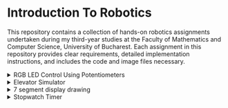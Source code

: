 # Introduction To Robotics
This repository contains a collection of hands-on robotics assignments undertaken during my third-year studies at the Faculty of Mathematics and Computer Science, University of Bucharest. Each assignment in this repository provides clear requirements, detailed implementation instructions, and includes the code and image files necessary.

<details>
<summary>RGB LED Control Using Potentiometers</summary>
<br>
The first assignment focuses on learning how to control the colors of an RGB LED light using potentiometers. Think of an RGB LED as a tiny, controllable traffic light, where you can make it show any color you want. Potentiometers are like knobs that let you adjust the amount of red, green, and blue light the LED gives off. By turning these knobs, you can create different colors, and even mix them to create unique ones.

The components used are:
* Microcontroller (Arduino UNO)
* Breadboard
* RGB Led (at least 1)
* Potentiometers (at least 3)
* Resistors & jumper wires (as needed)

<p align="center">
  <img src="rgb_led/circuit.jpeg" alt="Circuit" width="500">
</p>

Here's how it works:

* You have three potentiometers that you can twist. Each one represents a color channel: Red, Green, and Blue.
* When you turn the red potentiometer, it changes the intensity or brightness of the red light in the LED. Turning it more makes the red color stronger.
* Similarly, turning the green potentiometer changes the intensity of the green light, and turning the blue potentiometer changes the intensity of the blue light.
* By adjusting the three potentiometers together, you can create different colors. For example, if you turn up the red and green potentiometers while keeping the blue one low, you get a yellowish color. If you turn up only the blue potentiometer, you get a blue color.
  * [Watch the video](https://www.youtube.com/shorts/Y7U4Y1t5gCs) to see this functionality in action.
* The code in your Arduino takes the readings from the potentiometers and uses them to control the LED's colors, so it's like having a set of color knobs for your light. This way, you can experiment and create various colors by blending different amounts of red, green, and blue.

```cpp
/* This code is designed to independently manage the Red, Green, and Blue channels
of an RGB LED by utilizing separate potentiometers for each channel.*/

const int redPin = 11;   //red LED control pin
const int greenPin = 10; //green LED control pin
const int bluePin = 9;   //blue LED control pin

const int redInputPin = A0;    //analog pin for the red input (e.g., potentiometer)
const int greenInputPin = A1;  //analog pin for the green input (e.g., potentiometer)
const int blueInputPin = A2;   //analog pin for the blue input (e.g., potentiometer)

void setup() {
  pinMode(redPin, OUTPUT);
  pinMode(greenPin, OUTPUT);
  pinMode(bluePin, OUTPUT);
}

void loop() {
  //read the values from the potentiometers
  int redValue = analogRead(redInputPin);
  int greenValue = analogRead(greenInputPin);
  int blueValue = analogRead(blueInputPin);

  //map the potentiometer values to the range 0-255 for PWM
  int redBrightness = map(redValue, 0, 1023, 0, 255);
  int greenBrightness = map(greenValue, 0, 1023, 0, 255);
  int blueBrightness = map(blueValue, 0, 1023, 0, 255);

  //update the RGB LED with the new brightness values
  analogWrite(redPin, redBrightness);
  analogWrite(greenPin, greenBrightness);
  analogWrite(bluePin, blueBrightness);
}
```
</details>

<details>
<summary>Elevator Simulator</summary>
<br>
This assignment is about designing a control system that simulates a 3-floor elevator using the Arduino platform. 
The components used are:
* Microcontroller (Arduino UNO) & Breadboard
* 3 LEDs (for floor indicators)
  * each of the three LEDs symbolises one of the three floors, the LED aligned with the current floor should illuminate
* 1 LED (for operational state)
  * this LED indicates the elevator's status, blinking when the elevator is in motion and remain turned on when it's not moving.
* 3 Push Buttons (for call buttons)
  * they act as call buttons for the three different floors. Upon pressing any of these buttons, the elevator should mimic the process of moving toward the selected floor, which occurs after a brief delay of around 2-3 seconds. 
* 1 Buzzer
  * when the elevator reaches the requested floor, the buzzer emits a short sound similar to a "cling!"
  * when the elevator doors close and it starts moving
* Resistors (220-330 Ohms for LEDs) & Jumper Wires

<p align="center">
  <img src="elevator_simulator/elevator_circuit.jpeg" alt="Circuit" width="500">
</p>

The code continuously checks the status of the call buttons, and when a button is pressed, it initiates elevator movement to the desired floor. The elevator doors open and close with corresponding buzzer sounds. During the elevator's movement, the operational LED blinks to indicate motion, and the buzzer emits a sound similar to an elevator that is in motion. Floor indicator LEDs show the current floor by lighting up. 

[Watch the video](https://www.youtube.com/shorts/97vl4IrVoe4) to see this project in action.

```cpp
const int floorLeds[] = {2, 3, 4};  //digital pins for floor indicator LEDs
const int operationalLed = 5;       //digital pin for the operational state LED
const int buzzerPin = 6;            //digital pin for the buzzer
const int buttonPins[] = {7, 8, 9}; //digital pins for call buttons

int currentFloor = 1; //current floor of the elevator
const int delayTime = 1000;

bool isMovingToFloor = false;
int targetFloor = -1;

int buzzTone = 1000;
const int soundDuration = 500;

const int debounceDelay = 100;
unsigned long lastDebounceTime[] = {0, 0, 0};
bool buttonState[] = {false, false, false};
bool lastButtonState[] = {false, false, false};

byte ledState = HIGH; //could be bool
unsigned long previousMillis = 0;
const long interval = 500; //interval at which to blink (milliseconds)

void setup() {
  for(int i=0; i<3; i++) {
    pinMode(floorLeds[i], OUTPUT);
    pinMode(buttonPins[i], INPUT_PULLUP);
  }

  digitalWrite(floorLeds[0], HIGH); 
  digitalWrite(floorLeds[1], LOW);
  digitalWrite(floorLeds[2], LOW);

  pinMode(operationalLed, OUTPUT);
  digitalWrite(operationalLed, HIGH);

  pinMode(buzzerPin, OUTPUT);
}

void loop() {
  for(int i=0; i<3; i++) {
    int reading = digitalRead(buttonPins[i]);

    if(reading != lastButtonState[i]) {
      lastDebounceTime[i] = millis();
    }

    if((millis() - lastDebounceTime[i]) > debounceDelay) {
      if(reading != buttonState[i]) {
        buttonState[i] = reading;
        if(buttonState[i] == LOW) {
          handleButtonPress(i + 1);
        }
      }
    }

    lastButtonState[i] = reading;
  }
}

void handleButtonPress(int desiredFloor) {
  if(desiredFloor == currentFloor || (isMovingToFloor && desiredFloor == targetFloor)) {
    //elevator is already on the desired floor or it's already moving to that floor
    return;
  }

  if(!isMovingToFloor) {
    //if the elevator is not already moving, initiate the movement
    targetFloor = desiredFloor;
    isMovingToFloor = true; //elevator has started moving
    
    doorsSound();
    delay(delayTime); //doors closing
    
    moveElevator(targetFloor);
    doorsSound(); //doors opening
    digitalWrite(operationalLed, HIGH);

    isMovingToFloor = false; //elevator has stopped moving
  }
}

void moveElevator(int floor) {
  unsigned long lastFloorTime = 0;
  const unsigned long floorChangeInterval = 2000; //2 seconds between floors

  //simulate elevator movement to the target floor
  if (floor > currentFloor) {
    for (int i = currentFloor; i < floor; i++) {
      currentFloor = i + 1;
      lastFloorTime = millis();
      while (millis() - lastFloorTime < floorChangeInterval) {
        elevatorMovingSound();
        blinkOperationalLED();
      }
      updateFloorIndicators();
      
    }
  }else if(floor < currentFloor) {
    for(int i = currentFloor; i > floor; i--) {
      currentFloor = i - 1;
      lastFloorTime = millis();
      while (millis() - lastFloorTime < floorChangeInterval) {
        elevatorMovingSound();
        blinkOperationalLED();
      }
      updateFloorIndicators();
    }
  }

  // Simulate elevator doors
  doorsSound();
  delay(delayTime); //pause
}


void updateFloorIndicators() {
  for (int i=0; i<3; i++) {
    digitalWrite(floorLeds[i], i + 1 == currentFloor ? HIGH : LOW);
  }
}

void doorsSound() {
  tone(buzzerPin, 440, soundDuration); //sound for elevator doors opening/closing
}

void elevatorMovingSound() {
  tone(buzzerPin, 1000); //sound the buzzer at 1000 Hz while moving
}

void blinkOperationalLED() {
  unsigned long currentMillis = millis();
  if (currentMillis - previousMillis >= interval) {
    //save the last time the LED state was toggled
    previousMillis = currentMillis;

    //toggle the LED state (HIGH to LOW, or LOW to HIGH)
    if (ledState == HIGH) {
      ledState = LOW;
    } else {
      ledState = HIGH;
    }

    digitalWrite(operationalLed, ledState);  // Apply the new LED state
  }
}
```
</details>

<details>
<summary>7 segment display drawing</summary>
<br>
This project uses a joystick and a button to control a 7 segment display. The joystick allows you to move a segment around the display, like drawing with a virtual pen. You can't move through "walls," so it jumps to neighboring spots. The button lets you turn the segment on or off with a quick press. If you hold the button down for a while, it clears the display and puts the segment back at the starting point.

<p align="center">
  <img src="seven_digit_display/circuit.jpeg" alt="Circuit" width="500">
</p>

Components used:
* Microcontroller (Arduino UNO) & Breadboard
* 1 7-Segment Display
* 1 Joystick
* Resistors (220-330 Ohms for LEDs) & Jumper Wires

Movement table:

| Current segment  |  UP  | DOWN | LEFT | RIGHT |
| ---------------- | ---- | ---- | ---- | ----- |
|        a         | N/A  |   g  |  f   |   b   |
|        b         |  a   |   g  |  f   |  N/A  |
|        c         |  g   |   d  |  e   |  dp   |
|        d         |  g   | N/A  |  e   |   c   |
|        e         |  g   |   d  | N/A  |   c   |
|        f         |  a   |   g  | N/A  |   b   |
|        g         |  a   |   d  | N/A  |  N/A  |
|       dp         | N/A  | N/A  |  c   |  N/A  |

The following code begins by declaring pin connections for the joystick (analog inputs for X and Y axes and a digital input for the switch) and the 7-segment display (an array of pins for segments and a pin for the decimal point). The code initializes the display and continuously reads the joystick input, allowing you to move a selected segment's position on the display based on the joystick's X and Y values. It also handles button presses: short presses toggle the state of the current segment (ON or OFF), and long presses reset the entire display. The code supports both common anode and common cathode displays.

[Watch the video](https://www.youtube.com/shorts/4OSbZHWYBVo) to see this project in action.

```cpp
// Declare all the joystick pins
const int pinSW = 2; // Digital pin connected to switch output
const int pinX = A0; // A0 - Analog pin connected to X output
const int pinY = A1; // A1 - Analog pin connected to Y output

// Declare all the segments pins
const int pinA = 12;
const int pinB = 10;
const int pinC = 9;
const int pinD = 8;
const int pinE = 7;
const int pinF = 6;
const int pinG = 5;
const int pinDP = 4;

const int segSize = 8;
int index = 7; // Start at the decimal point position

bool commonAnode = false;
const int noOfDigits = 10;
byte state = HIGH;
byte dpState = LOW;
byte swState = LOW;
byte lastSwState = LOW;
int xValue = 0;
int yValue = 0;

bool joyMoved = false;
int digit = 0;

int segments[segSize] = {
  pinA, pinB, pinC, pinD, pinE, pinF, pinG, pinDP
};

unsigned long lastButtonPressTime = 0;
unsigned long longPressDelay = 1000;

void setup() {
  // Initialize pins
  for (int i = 0; i < segSize; i++) {
    pinMode(segments[i], OUTPUT);
  }

  pinMode(pinSW, INPUT_PULLUP);

  if (commonAnode == true) {
    state = !state;
  }
}

void loop() {
  // Read joystick values
  xValue = analogRead(pinX);
  yValue = analogRead(pinY);

  // Handle joystick movement
  handleJoystickMovement();

  // Handle button press
  handleButtonPress();

  // Update display based on the current position and segment states
  updateDisplay();
}


void handleJoystickMovement() {
  int xThreshold = 350;
  int yThreshold = 650;

  // Read joystick values and apply threshold to reduce noise
  int xChange = analogRead(pinX) - 512; 
  int yChange = analogRead(pinY) - 512; 

   // Switch based on the current position
  switch (index) {
    case 0: // a
      if (xChange == 1) { // RIGHT input
        index = 1; // go to b
      } else if (xChange == -1) { // LEFT input
        index = 5; // go to f
      } else if (yChange == -1) { // DOWN input
        index = 6; // go to g
      }
      break;

    case 1: // b
      if (yChange == 1) { // UP input
        index = 0; // go to a
      } else if (xChange == -1) { // LEFT input
        index = 5; // go to f
      } else if (yChange == -1) { // DOWN input
        index = 6; // go to g
      }
      break;

    case 2: // c
      if (xChange == -1) { // LEFT input
        index = 4; // go to e
      } else if (yChange == 1) { // UP input
        index = 6; // go to g
      } else if (yChange == -1) { // DOWN input
        index = 3; // go to d
      } else if (xChange == 1) { // RIGHT input
        index = 7; // go to dp
      }
      break;

    case 3: // d
      if (xChange == 1) { // RIGHT input
        index = 2; // go to c
      } else if (yChange == 1) { // UP input
        index = 6; // go to g
      } else if (xChange == -1) { // LEFT input
        index = 4; // go to e
      }
      break;

    case 4: // e
      if (xChange == 1) { // RIGHT input
        index = 2; // go to c
      } else if (yChange == -1) { // DOWN input
        index = 3; // go to d
      } else if (yChange == 1) { // UP input
        index = 6; // go to g
      }
      break;

    case 5: // f
      if (yChange == 1) { // UP input
        index = 0; // go to a
      } else if (yChange == -1) { // DOWN input
        index = 6; // go to g
      } else if (xChange == -1) { // RIGHT input
        index = 1; // go to b
      }
      break;

    case 6: // g
      if (yChange == 1) { // UP input
        index = 0; // go to a=5t
      } else if (yChange == -1) { // DOWN input
        index = 3; // go to d
      }
      break;

    case 7: // dp
      if (xChange == -1) { // LEFT input
        index = 2; // go to c
      }
    break;
  }

  // Reset the flag if there is no joystick movement
  if (abs(xChange) <= xThreshold && abs(yChange) <= yThreshold) {
    joyMoved = false;
  }
}

void handleButtonPress() {
  swState = digitalRead(pinSW);

  // Handle short button press to toggle segment state
  if (swState == LOW && lastSwState == HIGH) {
    // Toggle the state of the current segment
    if (digitalRead(segments[index]) == HIGH) {
      digitalWrite(segments[index], LOW);
    } else {
      digitalWrite(segments[index], HIGH);
    }
  }

  // Handle long button press to reset display
  if (swState == LOW && millis() - lastButtonPressTime >= longPressDelay) {
    // Reset the entire display
    for (int i = 0; i < segSize; i++) {
      digitalWrite(segments[i], LOW);
    }
    index = 7; // Move back to the decimal point
    lastButtonPressTime = millis(); // Reset the timer
  }

  lastSwState = swState;
}

void updateDisplay() {
  for (int i = 0; i < segSize; i++) {
    // Turn off all segments
    digitalWrite(segments[i], LOW);
  }

  // Make the current position blink
  if (millis() % 1000 < 500) {
    digitalWrite(segments[index], HIGH); // Turn on the current position
  } else {
    digitalWrite(segments[index], LOW); // Turn off the current position during the other half of the blink cycle
  }
}
```
</details>

<details>
<summary>Stopwatch Timer</summary>
<br>
The assignment involves creating a stopwatch timer using an Arduino microcontroller and a 4-digit 7-segment display. The timer should count in tenths of a second and include functionalities such as start/stop, lap time recording, and display updates. The lap time feature saves up to 4 laps, with the ability to override the first lap time when the limit is reached. Button debouncing is implemented to ensure accurate input recognition. The code utilizes multiplexing to display the timer on the 7-segment display and includes features such as clearing the display to prevent ghosting. 

Components:
* Microcontroller (Arduino UNO) & Breadboard
* 1 4 digit 7-Segment Display
* 1 Shift Register (74HC595)
* 3 Buttons
* Resistors (220-330 Ohms for LEDs) & Jumper Wires

<p align="center">
  <img src="stopwatch_timer/circuit.jpeg" alt="Circuit" width="500">
</p>

[Watch the video](https://www.youtube.com/shorts/4OSbZHWYBVo) to see this project in action.

```cpp
// DS = [D]ata [S]torage - data
// STCP = [ST]orage [C]lock [P]in latch
// SHCP = [SH]ift register [C]lock [P]in clock

const byte latchPin = 11; // STCP to 12 on Shift Register
const byte clockPin = 10; // SHCP to 11 on Shift Register
const byte dataPin = 12; // DS to 14 on Shift Register

// Pin assignments for controlling the common cathode/anode pins of the 7-segment digits
const byte segD1 = 4;
const byte segD2 = 5;
const byte segD3 = 6;
const byte segD4 = 7;

// Size of the register in bits
const byte regSize = 8;

// Array to keep track of the digit control pins
byte displayDigits[] = {
  segD1, segD2, segD3, segD4
};
const byte displayCount = 4; // Number of digits in the display
const int encodingsNumber = 10; // Number of different character encodings

byte byteEncodings[encodingsNumber] = {
  // Encoding for segments A through G and the decimal point (DP)
  //A B C D E F G DP
  B11111100, // 0
  B01100000, // 1
  B11011010, // 2
  B11110010, // 3
  B01100110, // 4
  B10110110, // 5
  B10111110, // 6
  B11100000, // 7
  B11111110, // 8
  B11110110 // 9
};

// Array representing the state of each bit in the shift register
byte registers[regSize];

//Variables for the buttons
const int button1Pin = 3; // START/PAUSE
const int button2Pin = 2; // RESET
const int button3Pin = 8; // SAVE LAP

byte button1State = 0; 
byte button2State = 0;
byte button3State = 0; 

// Stopwatch variables
unsigned long elapsedTime = 0;
bool isRunning = false;
unsigned long lastLapTime = 0;


const int maxLaps = 4; // Maximum number of laps to store
unsigned long lapTimes[maxLaps]; // Array to store lap times
int lapIndex = 0; // Index to keep track of the current lap

unsigned long lastIncrement = 0;
unsigned long delayCount = 100; // Delay between updates (milliseconds)
unsigned long number = 0; // The number being displayed

// Variables for button debouncing
unsigned long lastDebounceTime = 0;
unsigned long debounceDelay = 200; 

unsigned long lastButton2Time = 0;
unsigned long button2DebounceDelay = 200;

unsigned long lastButton3Time = 0;
unsigned long button3DebounceDelay = 200;

// New flag to track if the stopwatch is paused
bool isPaused = false;


void setup() {
  // Initialize the digital pins connected to the shift register as outputs
  pinMode(latchPin, OUTPUT);
  pinMode(clockPin, OUTPUT);
  pinMode(dataPin, OUTPUT);

  // Initialize the digit control pins as outputs and turn them off
  for (byte i = 0; i < displayCount; i++) {
    pinMode(displayDigits[i], OUTPUT);
    digitalWrite(displayDigits[i], LOW);
  }

  // Initialize the button pins
  pinMode(button1Pin, INPUT_PULLUP);
  pinMode(button2Pin, INPUT_PULLUP);
  pinMode(button3Pin, INPUT_PULLUP);


  Serial.begin(9600);
}

void loop() {
  // Read button states
  button1State = digitalRead(button1Pin);
  button2State = digitalRead(button2Pin);
  button3State = digitalRead(button3Pin);

  // Handle button actions
  if (button1State == LOW) { // Start/Stop button
    // Check if enough time has passed since the last button press
    if (millis() - lastDebounceTime > debounceDelay) {
        lastDebounceTime = millis();  // Save the current time

        if (isRunning) {
            isRunning = false; // stop the timer
        } else {
            isRunning = true;
        }
    }
  }

  // If you press the reset button while timer works, nothing happens.
  if (!isRunning && button2State == LOW) { // Reset button
    // Check if enough time has passed since the last button press
    if (millis() - lastButton2Time > button2DebounceDelay) {
      lastButton2Time = millis();  // Save the current time
      isRunning = false;
      number = 0; // Reset the displayed number to 0
    }
    updateDisplay(number);
  }

  // Handle Lap button when the stopwatch is not paused
  if (!isPaused && button3State == LOW) {
    // Check if enough time has passed since the last button press
    if (millis() - lastButton3Time > button3DebounceDelay) {
      lastButton3Time = millis();  // Save the current time

      unsigned long currentMillis = millis();
      unsigned long lapTime = currentMillis - lastLapTime;

      Serial.print("Lap Time: ");
      printLapTime(lapTime);
      lastLapTime = currentMillis;

      if (isRunning) {
        // Save lap time only if the timer is running
        if (lapIndex < maxLaps) {
          lapTimes[lapIndex] = elapsedTime;
          lapIndex++;
        } else {
          // Override the 1st lap time with the latest one if max laps reached
          lapTimes[0] = elapsedTime;
        }
      }
    }
  }


  if (!isPaused) {
    // Only update the number and display if the stopwatch is not paused
    if (isRunning) {
      if (millis() - lastIncrement > delayCount) {
        number++;
        number %= 10000;
        lastIncrement = millis();
      }
    }
    updateDisplay(number);
  }
}


void updateDisplay(unsigned long number) {

  for (int i = 0; i < displayCount; i++) {
    activateDisplay(i);
    writeReg(B00000000); // Clear the register to avoid ghosting
  }

  //Initialize necessary variables for tracking the current number and digit position
  int currentNumber = number;
  int displayDigit = 3; // Start with the least significant digit
  int lastDigit = 0;

  //Loop through each digit of the current number
  while (displayDigit != -1) {
    lastDigit = currentNumber % 10; //Extract the last digit of the current number
    if(displayDigit == 2){
      activateDisplay(displayDigit); 
      writeReg(byteEncodings[lastDigit] + 1);
    } else { 
      activateDisplay(displayDigit); 
      writeReg(byteEncodings[lastDigit]); 
    }
    delay(0); 
    displayDigit--;
    currentNumber /= 10;
    writeReg(B00000000); // Clear the register to avoid ghosting
  }
}



void printLapTime(unsigned long lapTime) {
  // Convert lap time to the format you want to print and print it to Serial
  unsigned int seconds = lapTime / 1000;
  unsigned int tenths = (lapTime % 1000) / 100;

  Serial.print(seconds);
  Serial.print(".");
  Serial.println(tenths);
}


// Function to output a byte to the shift register
void writeReg(int encoding) {
  digitalWrite(latchPin, LOW); // Pull latch low to start data transfer
  // Shift out the bits of the 'encoding' to the shift register
  shiftOut(dataPin, clockPin, MSBFIRST, encoding); // MSBFIRST means the most significant bit is shifted out first
  // Pull latch high to transfer data from shift register to storage registernt
  digitalWrite(latchPin, HIGH); // This action updates the output of the shift register
}


void activateDisplay(int displayNumber) {
// 1. Deactivate all digit control pins to prevent ghosting on the display.
for (int i = 0; i < displayCount; i++) {
digitalWrite(displayDigits[i], HIGH);
}
// 2. Activate only the digit corresponding to 'displayNumber' parameter.
// This will be used to control which digit is illuminated on a 7-segment display.
digitalWrite(displayDigits[displayNumber], LOW);
}
```
</details>
